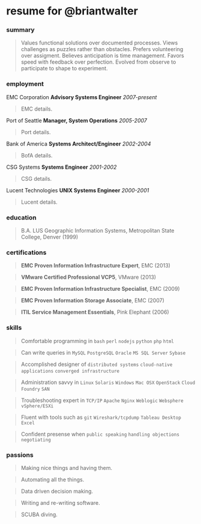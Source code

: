 # resume for @briantwalter

### summary
> Values functional solutions over documented processes.  Views challenges as puzzles rather than obstacles.  Prefers volunteering over assigment.  Believes anticipation is time management.  Favors speed with feedback over perfection.  Evolved from observe to participate to shape to experiment.

### employment
EMC Corporation **Advisory Systems Engineer** *2007-present*
> EMC details.

Port of Seattle **Manager, System Operations** *2005-2007*
> Port details.

Bank of America **Systems Architect/Engineer** *2002-2004*
> BofA details.

CSG Systems **Systems Engineer** *2001-2002*
> CSG details.

Lucent Technologies **UNIX Systems Engineer** *2000-2001*
> Lucent details.

### education
> B.A. LUS Geographic Information Systems, Metropolitan State College, Denver (1999)

### certifications
> **EMC Proven Information Infrastructure Expert**, EMC (2013)

> **VMware Certified Professional VCP5**, VMware  (2013)

> **EMC Proven Information Infrastructure Specialist**, EMC (2009)

> **EMC Proven Information Storage Associate**, EMC (2007)

> **ITIL Service Management Essentials**, Pink Elephant (2006)

### skills
> Comfortable programming in `bash` `perl` `nodejs` `python` `php` `html`

> Can write queries in `MySQL` `PostgreSQL` `Oracle` `MS SQL Server` `Sybase`

> Accomplished designer of `distributed systems` `cloud-native applications` `converged infrastructure`

> Administration savvy in `Linux` `Solaris` `Windows` `Mac OSX` `OpenStack` `Cloud Foundry` `SAN`

> Troubleshooting expert in `TCP/IP` `Apache` `Nginx` `Weblogic` `Websphere` `vSphere/ESXi`

> Fluent with tools such as `git` `Wireshark/tcpdump` `Tableau Desktop` `Excel`

> Confident presense when `public speaking` `handling objections` `negotiating`

### passions
> Making nice things and having them.

> Automating all the things.

> Data driven decision making.

> Writing and re-writing software.

> SCUBA diving.
